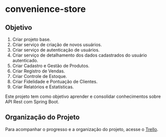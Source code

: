 # convenience-store
## Objetivo
1. Criar projeto base.
2. Criar serviço de criação de novos usuários.
3. Criar serviço de autenticação de usuários.
4. Criar serviço de detalhamento dos dados cadastrados do usuário autenticado.
5. Criar Cadastro e Gestão de Produtos.
6. Criar Registro de Vendas.
7. Criar Controle de Estoque.
8. Criar Fidelidade e Pontuação de Clientes.
9. Criar Relatórios e Estatísticas.

Este projeto tem como objetivo aprender e consolidar conhecimentos sobre API Rest com Spring Boot.

## Organização do Projeto
Para acompanhar o progresso e a organização do projeto, acesse o [Trello](https://trello.com/b/zd8yvutP/projeto-api-rest-usuario).
